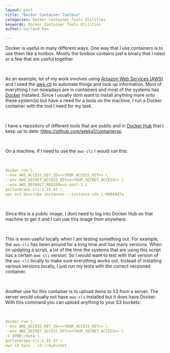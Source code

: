 ```yaml
---
layout: post
title: "Docker Container Toolbox"
categories: Docker Container Tools Utilities
keywords: Docker Container Tools Utilities
author: Garland Kan

---
```


Docker is useful in many different ways. One way that I use containers is to use them like a toolbox. Mostly the toolbox contains just a binary that I need or a few that are useful together. 

&nbsp;


As an example, lot of my work involves using [Amazon Web Services (AWS)][amazon-web-services] and I used the [aws-cli][aws-cli] to automate things and look up information.
Most of everything I run nowadays are in containers and most of the systems has [Docker][docker] installed. Since I usually dont want to install anything more onto these system(s) but have a need for a tools on the machine, I run a Docker container with the tool I need for my task. 

&nbsp;


I have a repository of different tools that are public and in [Docker Hub][docker-hub] that I keep up to date: https://github.com/sekka1/containersp.  

&nbsp;


On a machine, if I need to use the `aws-cli` I would run this:

&nbsp;

``` yaml
docker run \
--env AWS_ACCESS_KEY_ID=<<YOUR_ACCESS_KEY>> \
--env AWS_SECRET_ACCESS_KEY=<<YOUR_SECRET_ACCESS>> \
--env AWS_DEFAULT_REGION=us-east-1 \
garland/aws-cli:1.15.47 \
aws ec2 describe-instances --instance-ids i-90949d7a
```	

&nbsp;

Since this is a public image, I dont need to log into Docker Hub on that machine to get it and I can use this image from anywhere.

&nbsp;

This is even useful locally when I am testing something out. For example, the `aws-cli` has been around for a long time and has many versions. When im updating a script, a lot of the time the systems that are using this script has a certain `aws-cli` version. So I would want to test with that version of the `aws-cli` locally to make sure everything works out. Instead of installing various versions locally, I just run my tests with the correct versioned container.

&nbsp;

Another use for this container is to upload items to S3 from a server. The server would usually not have `aws-cli` installed but it does have Docker. With this command you can upload anything to your S3 buckets:

&nbsp;

``` yaml
docker run \
--env AWS_ACCESS_KEY_ID=<<YOUR_ACCESS_KEY>> \
--env AWS_SECRET_ACCESS_KEY=<<YOUR_SECRET_ACCESS>> \
-v $PWD:/data \
garland/aws-cli:1.15.47 \
aws s3 sync . s3://mybucket
```


[amazon-web-services]: https://aws.amazon.com
[aws-cli]: https://aws.amazon.com/cli/
[docker]: https://www.docker.com
[docker-hub]: https://hub.docker.com

